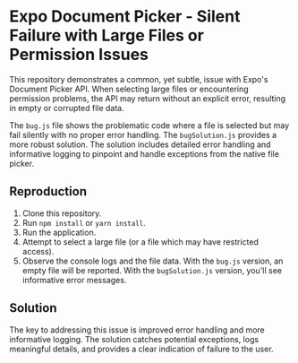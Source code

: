 # Expo Document Picker - Silent Failure with Large Files or Permission Issues

This repository demonstrates a common, yet subtle, issue with Expo's Document Picker API.  When selecting large files or encountering permission problems, the API may return without an explicit error, resulting in empty or corrupted file data.

The `bug.js` file shows the problematic code where a file is selected but may fail silently with no proper error handling.  The `bugSolution.js` provides a more robust solution.  The solution includes detailed error handling and informative logging to pinpoint and handle exceptions from the native file picker.

## Reproduction
1. Clone this repository.
2. Run `npm install` or `yarn install`.
3. Run the application.
4. Attempt to select a large file (or a file which may have restricted access).
5. Observe the console logs and the file data.  With the `bug.js` version, an empty file will be reported.  With the `bugSolution.js` version, you'll see informative error messages.

## Solution
The key to addressing this issue is improved error handling and more informative logging.  The solution catches potential exceptions, logs meaningful details, and provides a clear indication of failure to the user.